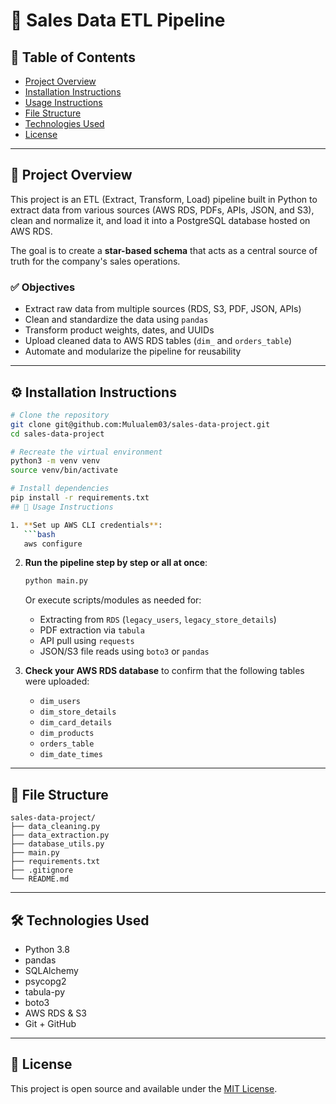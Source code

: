 
# 🛒 Sales Data ETL Pipeline

## 📑 Table of Contents
- [Project Overview](#project-overview)
- [Installation Instructions](#installation-instructions)
- [Usage Instructions](#usage-instructions)
- [File Structure](#file-structure)
- [Technologies Used](#technologies-used)
- [License](#license)

---

## 📌 Project Overview

This project is an ETL (Extract, Transform, Load) pipeline built in Python to extract data from various sources (AWS RDS, PDFs, APIs, JSON, and S3), clean and normalize it, and load it into a PostgreSQL database hosted on AWS RDS.

The goal is to create a **star-based schema** that acts as a central source of truth for the company's sales operations.

### ✅ Objectives
- Extract raw data from multiple sources (RDS, S3, PDF, JSON, APIs)
- Clean and standardize the data using `pandas`
- Transform product weights, dates, and UUIDs
- Upload cleaned data to AWS RDS tables (`dim_` and `orders_table`)
- Automate and modularize the pipeline for reusability

---

## ⚙️ Installation Instructions

```bash
# Clone the repository
git clone git@github.com:Mulualem03/sales-data-project.git
cd sales-data-project

# Recreate the virtual environment
python3 -m venv venv
source venv/bin/activate

# Install dependencies
pip install -r requirements.txt
## 🚀 Usage Instructions

1. **Set up AWS CLI credentials**:
   ```bash
   aws configure
   ```

2. **Run the pipeline step by step or all at once**:
   ```bash
   python main.py
   ```

   Or execute scripts/modules as needed for:
   - Extracting from `RDS` (`legacy_users`, `legacy_store_details`)
   - PDF extraction via `tabula`
   - API pull using `requests`
   - JSON/S3 file reads using `boto3` or `pandas`

3. **Check your AWS RDS database** to confirm that the following tables were uploaded:
   - `dim_users`
   - `dim_store_details`
   - `dim_card_details`
   - `dim_products`
   - `orders_table`
   - `dim_date_times`

---

## 📁 File Structure

```
sales-data-project/
├── data_cleaning.py
├── data_extraction.py
├── database_utils.py
├── main.py
├── requirements.txt
├── .gitignore
└── README.md
```

---

## 🛠️ Technologies Used

- Python 3.8
- pandas
- SQLAlchemy
- psycopg2
- tabula-py
- boto3
- AWS RDS & S3
- Git + GitHub

---

## 📄 License

This project is open source and available under the [MIT License](LICENSE).

